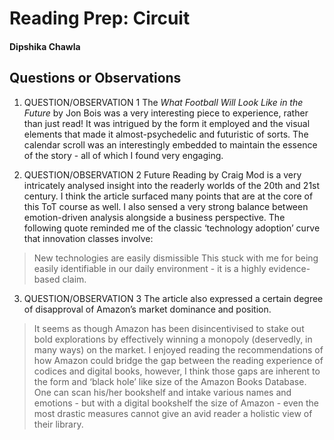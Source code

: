 # Reading Prep: Circuit 

#### Dipshika Chawla

## Questions or Observations

1. QUESTION/OBSERVATION 1
The _What Football Will Look Like in the Future_ by Jon Bois was a very interesting piece to experience, rather than just read! It was intrigued by the form it employed and the visual elements that made it almost-psychedelic and futuristic of sorts. The calendar scroll was an interestingly embedded to maintain the essence of the story - all of which I found very engaging. 

2. QUESTION/OBSERVATION 2
Future Reading by Craig Mod is a very intricately analysed insight into the readerly worlds of the 20th and 21st century. I think the article surfaced many points that are at the core of this ToT course as well. I also sensed a very strong balance between emotion-driven analysis alongside a business perspective. The following quote reminded me of the classic ‘technology adoption’ curve that innovation classes involve:
>New technologies are easily dismissible
This stuck with me for being easily identifiable in our daily environment - it is a highly evidence-based claim.

3. QUESTION/OBSERVATION 3
The article also expressed a certain degree of disapproval of Amazon’s market dominance and position.
> It seems as though Amazon has been disincentivised to stake out bold explorations by effectively winning a monopoly (deservedly, in many ways) on the market.
I enjoyed reading the recommendations of how Amazon could bridge the gap between the reading experience of codices and digital books, however, I think those gaps are inherent to the form and ‘black hole’ like size of the Amazon Books Database. One can scan his/her bookshelf and intake various names and emotions - but with a digital bookshelf the size of Amazon - even the most drastic measures cannot give an avid reader a holistic view of their library.